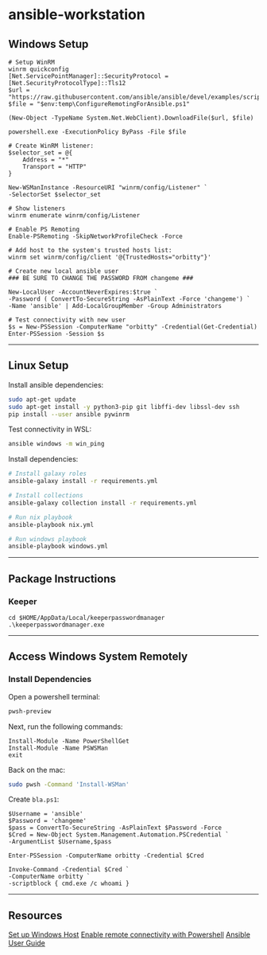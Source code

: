 # ansible-workstation

## Windows Setup

```pwsh
# Setup WinRM
winrm quickconfig
[Net.ServicePointManager]::SecurityProtocol = [Net.SecurityProtocolType]::Tls12
$url = "https://raw.githubusercontent.com/ansible/ansible/devel/examples/scripts/ConfigureRemotingForAnsible.ps1"
$file = "$env:temp\ConfigureRemotingForAnsible.ps1"

(New-Object -TypeName System.Net.WebClient).DownloadFile($url, $file)

powershell.exe -ExecutionPolicy ByPass -File $file

# Create WinRM listener:
$selector_set = @{
    Address = "*"
    Transport = "HTTP"
}

New-WSManInstance -ResourceURI "winrm/config/Listener" `
-SelectorSet $selector_set

# Show listeners
winrm enumerate winrm/config/Listener

# Enable PS Remoting
Enable-PSRemoting -SkipNetworkProfileCheck -Force

# Add host to the system's trusted hosts list:
winrm set winrm/config/client '@{TrustedHosts="orbitty"}'

# Create new local ansible user
### BE SURE TO CHANGE THE PASSWORD FROM changeme ###

New-LocalUser -AccountNeverExpires:$true `
-Password ( ConvertTo-SecureString -AsPlainText -Force 'changeme') `
-Name 'ansible' | Add-LocalGroupMember -Group Administrators

# Test connectivity with new user
$s = New-PSSession -ComputerName "orbitty" -Credential(Get-Credential)
Enter-PSSession -Session $s
```

---

## Linux Setup

Install ansible dependencies:

```bash
sudo apt-get update
sudo apt-get install -y python3-pip git libffi-dev libssl-dev ssh
pip install --user ansible pywinrm
```

Test connectivity in WSL:

```bash
ansible windows -m win_ping
```

Install dependencies:

```bash
# Install galaxy roles
ansible-galaxy install -r requirements.yml

# Install collections
ansible-galaxy collection install -r requirements.yml

# Run nix playbook
ansible-playbook nix.yml

# Run windows playbook
ansible-playbook windows.yml
```

---

## Package Instructions

### Keeper

```pwsh
cd $HOME/AppData/Local/keeperpasswordmanager
.\keeperpasswordmanager.exe
```

---

## Access Windows System Remotely

### Install Dependencies

Open a powershell terminal:

```bash
pwsh-preview
```

Next, run the following commands:

```pwsh
Install-Module -Name PowerShellGet
Install-Module -Name PSWSMan
exit
```

Back on the mac:

```bash
sudo pwsh -Command 'Install-WSMan'
```

Create `bla.ps1`:

```pwsh
$Username = 'ansible'
$Password = 'changeme'
$pass = ConvertTo-SecureString -AsPlainText $Password -Force
$Cred = New-Object System.Management.Automation.PSCredential `
-ArgumentList $Username,$pass

Enter-PSSession -ComputerName orbitty -Credential $Cred

Invoke-Command -Credential $Cred `
-ComputerName orbitty `
-scriptblock { cmd.exe /c whoami }
```

---

## Resources

[Set up Windows Host](https://docs.ansible.com/ansible/latest/user_guide/windows_setup.html)
[Enable remote connectivity with Powershell](<https://docs.microsoft.com/en-us/previous-versions/technet-magazine/ff700227(v=msdn.10)?redirectedfrom=MSDN>)
[Ansible User Guide](https://docs.ansible.com/ansible/latest/user_guide/windows_faq.html#:~:text=The%20Windows%20Subsystem%20for%20Linux%20is%20not%20supported%20by%20Ansible,be%20used%20for%20production%20systems.&text=To%20run%20Ansible%20from%20source,then%20clone%20the%20git%20repo.&text=Another%20option%20is%20to%20use,10%20later%20than%20build%202004.j)

